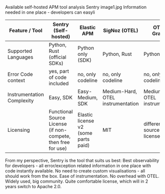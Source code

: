 Available self-hosted APM tool analysis
Sentry
image1.jpg
Information needed in one place - developers can easyli 


| Feature / Tool            | Sentry (Self-hosted)                  | Elastic APM                       | SigNoz (OTEL)          | OTEL + Grafana     |
|---------------------------|----------------------------------------|-----------------------------------|--------------------------------------|----------------------------------------|
| Supported Languages       | Python, Rust (official SDKs)          | Python only  (SDK)                      | Python, Rust              | Python, Rust                |
| Error Code context      | yes, part of code included         | no, only codeline | no, only codeline             | no, only codeline    |
| Instrumentation Complexity          | Easy, SDK   | Easy-Medium, SDK | Medium-Hard, OTEL instrumentation | Medium-Hard, OTEL instrumentation |
| Licensing                 | Functional Source License (if non-compete, then free for use)              | Elastic license v2 (some parts paid) | MIT     | different open-source licenses                      |


From my perspective, Sentry is the tool that suits us best:
Best observability for developers - all error/exception related information in one place with code instantly available.
No need to create custom visualisations - all should work from the box.
Ease of instrumentation. No overhead with OTEL.
Widely used, big community. 
Quite comfortable license, which will in 2 years switch to Apache 2.0.